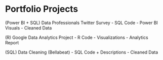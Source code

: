 # Portfolio Projects

(Power BI + SQL) Data Professionals Twitter Survey
      - SQL Code
      - Power BI Visuals
      - Cleaned Data
      
(R) Google Data Analytics Project
      - R Code
      - Visualizations
      - Analytics Report
      
 (SQL) Data Cleaning (Bellabeat)
      - SQL Code + Descriptions
      - Cleaned Data
      
